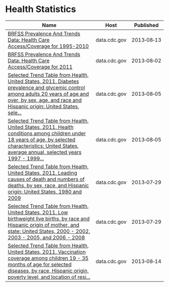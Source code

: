 # Health Statistics

Name | Host | Published
---- | ---- | ---------
[BRFSS Prevalence And Trends Data: Health Care Access/Coverage for 1995-2010](../datasets/t984-9cdv.md) | data.cdc.gov | 2013&#x2011;08&#x2011;13
[BRFSS Prevalence And Trends Data: Health Care Access/Coverage for 2011](../datasets/5ekf-pmct.md) | data.cdc.gov | 2013&#x2011;08&#x2011;02
[Selected Trend Table from Health, United States, 2011. Diabetes prevalence and glycemic control among adults 20 years of age and over, by sex, age, and race and Hispanic origin: United States, sele...](../datasets/crtu-weni.md) | data.cdc.gov | 2013&#x2011;08&#x2011;05
[Selected Trend Table from Health, United States, 2011. Health conditions among children under 18 years of age, by selected characteristics: United States, average annual, selected years 1997 - 1999...](../datasets/bbhn-4mdn.md) | data.cdc.gov | 2013&#x2011;08&#x2011;05
[Selected Trend Table from Health, United States, 2011. Leading causes of death and numbers of deaths, by sex, race, and Hispanic origin: United States, 1980 and 2009](../datasets/vp9c-m6nq.md) | data.cdc.gov | 2013&#x2011;07&#x2011;29
[Selected Trend Table from Health, United States, 2011. Low birthweight live births, by race and Hispanic origin of mother, and state: United States, 2000 - 2002, 2003 - 2005, and 2006 - 2008](../datasets/m4es-3af4.md) | data.cdc.gov | 2013&#x2011;07&#x2011;29
[Selected Trend Table from Health, United States, 2011. Vaccination coverage among children 19 - 35 months of age for selected diseases, by race, Hispanic origin, poverty level, and location of resi...](../datasets/nkri-ptxd.md) | data.cdc.gov | 2013&#x2011;08&#x2011;14

